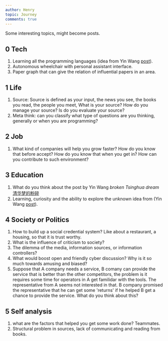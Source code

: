 ```yaml
---
author: Henry
topic: Journey
comments: true
---
```


Some interesting topics, might become posts.

## 0 Tech
1. Learning all the programming languages (idea from Yin Wang [post](https://www.yinwang.org/blog-cn/2017/07/06/master-pl)).
2. Autonomous wheelchair with personal assistant interface.
3. Paper graph that can give the relation of influential papers in an area.

## 1 Life
1. Source: Source is defined as your input, the news you see, the books you read, the people you meet, What is your source? How do you manage your source? Is do you evaluate your source?
2. Meta think: can you classify what type of questions are you thinking, generally or when you are programming?

## 2 Job
1. What kind of companies will help you grow faster? How do you know that before accept? How do you know that when you get in? How can you contribute to such environment?

## 3 Education
1. What do you think about the post by Yin Wang _broken Tsinghua dream_ [清华梦的粉碎](https://blog.csdn.net/u012717411/article/details/46787787)
2. Learning, curiosity and the ability to explore the unknown idea from (Yin Wang [post](https://www.yinwang.org/blog-cn/2019/07/12/learning-philosophy)).

## 4 Society or Politics
1. How to build up a social credential system? Like about a restaurant, a housing, so that it is trust worthy. 
2. What is the influence of criticism to society?
3. The dilemma of the media, information sources, or information controllers?
4. What would boost open and friendly cyber discussion? Why is it so much towards amusing and biased?
5. Suppose that A company needs a service, B comany can provide the service that is better than the other competitors, the problem is it requires some time for operators in A get familidar with the tools. The representative from A seems not interested in that. B company promised the representative that he can get some 'returns' if he helped B get a chance to provide the service. What do you think about this?

## 5 Self analysis
1. what are the factors that helped you get some work done? Teammates.
2. Structural problem in sources, lack of communicating and reading from books.